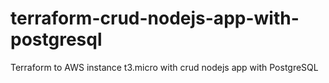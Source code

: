 # terraform-crud-nodejs-app-with-postgresql
Terraform to AWS instance t3.micro with crud nodejs app with PostgreSQL
